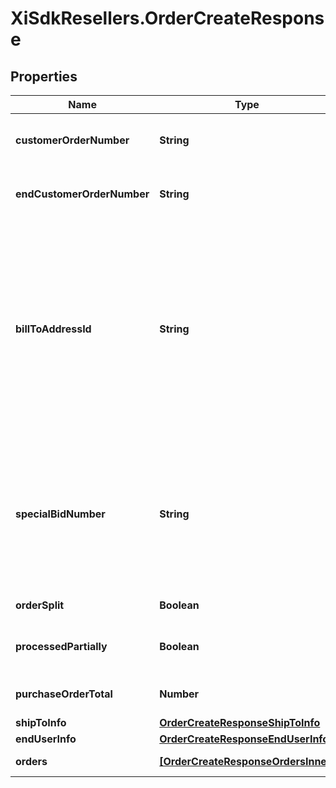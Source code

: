 # XiSdkResellers.OrderCreateResponse

## Properties

Name | Type | Description | Notes
------------ | ------------- | ------------- | -------------
**customerOrderNumber** | **String** | The reseller&#39;s unique PO/Order number. | [optional] 
**endCustomerOrderNumber** | **String** | The end user/customer&#39;s Purchase Order number. | [optional] 
**billToAddressId** | **String** | Suffix used to identify billing address. Created during onboarding. Resellers are provided with one or more address IDs depending on how many bill to addresses they need for various flooring companies they are using for credit | [optional] 
**specialBidNumber** | **String** | The bid number provided to the reseller by the vendor for special pricing and discounts. Line-level bid numbers take precedence over header-level bid numbers. | [optional] 
**orderSplit** | **Boolean** | true for multiple orders | [optional] 
**processedPartially** | **Boolean** | true for partial order succesfully placed | [optional] 
**purchaseOrderTotal** | **Number** | Total of all the orders including taxes and fees. | [optional] 
**shipToInfo** | [**OrderCreateResponseShipToInfo**](OrderCreateResponseShipToInfo.md) |  | [optional] 
**endUserInfo** | [**OrderCreateResponseEndUserInfo**](OrderCreateResponseEndUserInfo.md) |  | [optional] 
**orders** | [**[OrderCreateResponseOrdersInner]**](OrderCreateResponseOrdersInner.md) | Order-level details. | [optional] 


